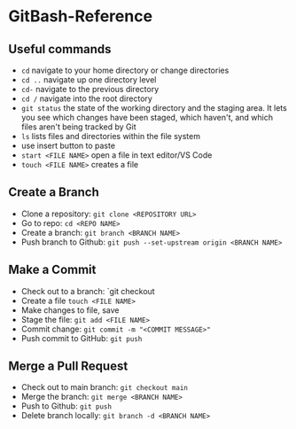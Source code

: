 # GitBash-Reference

## Useful commands
- `cd` navigate to your home directory or change directories
- `cd ..` navigate up one directory level
- `cd-` navigate to the previous directory
- `cd /` navigate into the root directory
- `git status` the state of the working directory and the staging area. It lets you see which changes have been staged, which haven't, and which files aren't being tracked by Git
- `ls`  lists files and directories within the file system
- use insert button to paste
- `start <FILE NAME>` open a file in text editor/VS Code
- `touch <FILE NAME>` creates a file

## Create a Branch
- Clone a repository: `git clone <REPOSITORY URL>`
- Go to repo: `cd <REPO NAME>`
- Create a branch: `git branch <BRANCH NAME>`
- Push branch to Github: `git push --set-upstream origin <BRANCH NAME>`

## Make a Commit
- Check out to a branch: `git checkout <BRANCH NAME>
- Create a file `touch <FILE NAME>`
- Make changes to file, save
- Stage the file: `git add <FILE NAME>`
- Commit change: `git commit -m "<COMMIT MESSAGE>"`
- Push commit to GitHub: `git push`

## Merge a Pull Request
- Check out to main branch: `git checkout main`
- Merge the branch: `git merge <BRANCH NAME>`
- Push to Github: `git push`
- Delete branch locally: `git branch -d <BRANCH NAME>`

